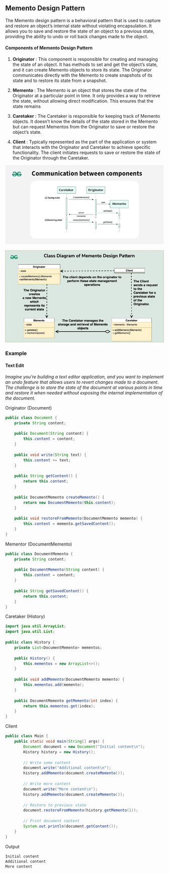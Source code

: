 ## Memento Design Pattern

The Memento design pattern is a behavioral pattern that is used to capture and restore an object’s internal state without violating encapsulation. It allows you to save and restore the state of an object to a previous state, providing the ability to undo or roll back changes made to the object.

#### Components of Memento Design Pattern
1. **Originator** : This component is responsible for creating and managing the state of an object. It has methods to set and get the object’s state, and it can create Memento objects to store its state. The Originator communicates directly with the Memento to create snapshots of its state and to restore its state from a snapshot.

2. **Memento** : The Memento is an object that stores the state of the Originator at a particular point in time. It only provides a way to retrieve the state, without allowing direct modification. This ensures that the state remains

3. **Caretaker** : The Caretaker is responsible for keeping track of Memento objects. It doesn’t know the details of the state stored in the Memento but can request Mementos from the Originator to save or restore the object’s state.

4. **Client** : Typically represented as the part of the application or system that interacts with the Originator and Caretaker to achieve specific functionality. The client initiates requests to save or restore the state of the Originator through the Caretaker.

![alt text](memento-1.png)

![alt text](memento-2.png)

### Example
#### Text Edit
*Imagine you’re building a text editor application, and you want to implement an undo feature that allows users to revert changes made to a document. The challenge is to store the state of the document at various points in time and restore it when needed without exposing the internal implementation of the document.*

Originator (Document)
```java
public class Document {
    private String content;

    public Document(String content) {
        this.content = content;
    }

    public void write(String text) {
        this.content += text;
    }

    public String getContent() {
        return this.content;
    }

    public DocumentMemento createMemento() {
        return new DocumentMemento(this.content);
    }

    public void restoreFromMemento(DocumentMemento memento) {
        this.content = memento.getSavedContent();
    }
}
```

Mementor (DocumentMemento)
```Java
public class DocumentMemento {
    private String content;

    public DocumentMemento(String content) {
        this.content = content;
    }

    public String getSavedContent() {
        return this.content;
    }
}
```

Caretaker (History)
```java
import java.util.ArrayList;
import java.util.List;

public class History {
    private List<DocumentMemento> mementos;

    public History() {
        this.mementos = new ArrayList<>();
    }

    public void addMemento(DocumentMemento memento) {
        this.mementos.add(memento);
    }

    public DocumentMemento getMemento(int index) {
        return this.mementos.get(index);
    }
}

```

Client
```java
public class Main {
    public static void main(String[] args) {
        Document document = new Document("Initial content\n");
        History history = new History();

        // Write some content
        document.write("Additional content\n");
        history.addMemento(document.createMemento());

        // Write more content
        document.write("More content\n");
        history.addMemento(document.createMemento());

        // Restore to previous state
        document.restoreFromMemento(history.getMemento(1));

        // Print document content
        System.out.println(document.getContent());
    }
}
```

Output
```
Initial content
Additional content
More content
```


